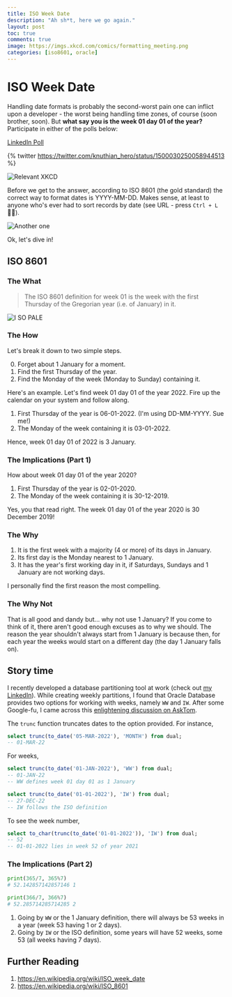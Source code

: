 ```yaml
---
title: ISO Week Date
description: "Ah sh*t, here we go again."
layout: post
toc: true
comments: true
image: https://imgs.xkcd.com/comics/formatting_meeting.png
categories: [iso8601, oracle]
---
```

# ISO Week Date

Handling date formats is probably the second-worst pain one can inflict upon a developer - the worst being handling time zones, of course (soon brother, soon). But **what say you is the week 01 day 01 of the year?** Participate in either of the polls below:

[LinkedIn Poll](https://www.linkedin.com/posts/shantam-maheshwari_iso8601-oracle-activity-6905759642908020736--O8V)

{% twitter https://twitter.com/knuthian_hero/status/1500030250058944513 %}

![](https://imgs.xkcd.com/comics/formatting_meeting.png "Relevant XKCD")

Before we get to the answer, according to ISO 8601 (the gold standard) the correct way to format dates is YYYY-MM-DD. Makes sense, at least to anyone who's ever had to sort records by date (see URL - press `Ctrl + L` 🎅🏿).

![](https://imgs.xkcd.com/comics/iso_8601.png "Another one")

Ok, let's dive in!

## ISO 8601

### The What

> The ISO 8601 definition for week 01 is the week with the first Thursday of the Gregorian year (i.e. of January) in it.

![](https://c.tenor.com/xdOS4KcgiuwAAAAC/pale-tv.gif "I SO PALE")

### The How

Let's break it down to two simple steps.

<ol start="0">
  <li>Forget about 1 January for a moment.</li>
  <li>Find the first Thursday of the year.</li>
  <li>Find the Monday of the week (Monday to Sunday) containing it.</li>
</ol>

Here's an example. Let's find week 01 day 01 of the year 2022. Fire up the calendar on your system and follow along.

1. First Thursday of the year is 06-01-2022. (I'm using DD-MM-YYYY. Sue me!)
2. The Monday of the week containing it is 03-01-2022.

Hence, week 01 day 01 of 2022 is 3 January.

### The Implications (Part 1)

How about week 01 day 01 of the year 2020?

1. First Thursday of the year is 02-01-2020.
2. The Monday of the week containing it is 30-12-2019.

Yes, you that read right. The week 01 day 01 of the year 2020 is 30 December 2019!

### The Why

1. It is the first week with a majority (4 or more) of its days in January.
2. Its first day is the Monday nearest to 1 January.
3. It has the year's first working day in it, if Saturdays, Sundays and 1 January are not working days.

I personally find the first reason the most compelling.

### The Why Not

That is all good and dandy but... why not use 1 January? If you come to think of it, there aren't good enough excuses as to why we should. 
The reason the year shouldn't always start from 1 January is because then, for each year the weeks would start on a different day (the day 1 January falls on). 

## Story time

I recently developed a database partitioning tool at work (check out [my LinkedIn](https://www.linkedin.com/in/shantam-maheshwari/)). While creating weekly partitions, I found that Oracle Database provides two options for working with weeks, namely `WW` and `IW`. After some Google-fu, I came across this [enlightening discussion on AskTom](https://asktom.oracle.com/pls/apex/asktom.search?tag=week-of-year-in-sql-confusing).

The `trunc` function truncates dates to the option provided. For instance,
```sql
select trunc(to_date('05-MAR-2022'), 'MONTH') from dual;
-- 01-MAR-22
```

For weeks,
```sql
select trunc(to_date('01-JAN-2022'), 'WW') from dual;
-- 01-JAN-22
-- WW defines week 01 day 01 as 1 January

select trunc(to_date('01-01-2022'), 'IW') from dual;
-- 27-DEC-22
-- IW follows the ISO definition
```

To see the week number,
```sql
select to_char(trunc(to_date('01-01-2022')), 'IW') from dual;
-- 52
-- 01-01-2022 lies in week 52 of year 2021
```

### The Implications (Part 2)

```python
print(365/7, 365%7)
# 52.142857142857146 1

print(366/7, 366%7)
# 52.285714285714285 2
```

1. Going by `WW` or the 1 January definition, there will always be 53 weeks in a year (week 53 having 1 or 2 days).
2. Going by `IW` or the ISO definition, some years will have 52 weeks, some 53 (all weeks having 7 days).

## Further Reading

1. <https://en.wikipedia.org/wiki/ISO_week_date>
2. <https://en.wikipedia.org/wiki/ISO_8601>
